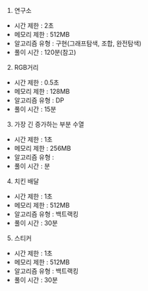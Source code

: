 1. 연구소
- 시간 제한 : 2초
- 메모리 제한 :  512MB
- 알고리즘 유형 : 구현(그래프탐색, 조합, 완전탐색)
- 풀이 시간 : 120분(참고)

2. RGB거리
- 시간 제한 : 0.5초
- 메모리 제한 :  128MB
- 알고리즘 유형 : DP
- 풀이 시간 : 15분

3. 가장 긴 증가하는 부분 수열
- 시간 제한 : 1초
- 메모리 제한 :  256MB
- 알고리즘 유형 : 
- 풀이 시간 : 분

4. 치킨 배달
- 시간 제한 : 1초
- 메모리 제한 : 512MB
- 알고리즘 유형 : 백트랙킹 
- 풀이 시간 : 30분

5. 스티커
- 시간 제한 : 1초
- 메모리 제한 : 512MB
- 알고리즘 유형 : 백트랙킹 
- 풀이 시간 : 30분

